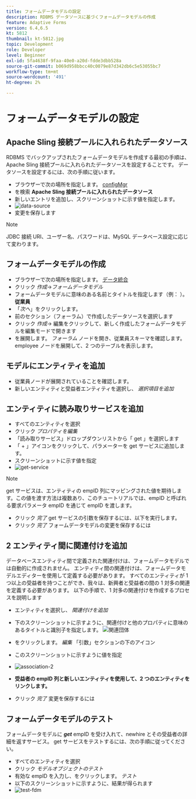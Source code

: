 ```yaml
---
title: フォームデータモデルの設定
description: RDBMS データソースに基づくフォームデータモデルの作成
feature: Adaptive Forms
version: 6.4,6.5
kt: 5812
thumbnail: kt-5812.jpg
topic: Development
role: Developer
level: Beginner
exl-id: 5fa4638f-9faa-40e0-a20d-fdde3dbb528a
source-git-commit: b069d958bbcc40c0079e87d342db6c5e53055bc7
workflow-type: tm+mt
source-wordcount: '491'
ht-degree: 2%

---
```


# フォームデータモデルの設定

## Apache Sling 接続プールに入れられたデータソース

RDBMS でバックアップされたフォームデータモデルを作成する最初の手順は、Apache Sling 接続プールに入れられたデータソースを設定することです。 データソースを設定するには、次の手順に従います。

* ブラウザーで次の場所を指定します。 [configMgr](http://localhost:4502/system/console/configMgr)
* を検索 **Apache Sling 接続プールに入れられたデータソース**
* 新しいエントリを追加し、スクリーンショットに示す値を指定します。
* ![data-source](assets/data-source.png)
* 変更を保存します

>[!NOTE]
>JDBC 接続 URI、ユーザー名、パスワードは、MySQL データベース設定に応じて変わります。


## フォームデータモデルの作成

* ブラウザーで次の場所を指定します。 [データ統合](http://localhost:4502/aem/forms.html/content/dam/formsanddocuments-fdm)
* クリック _作成_->_フォームデータモデル_
* フォームデータモデルに意味のある名前とタイトルを指定します（例： ）。 **従業員**
* 「_次へ_」をクリックします。
* 前のセクション（フォーラム）で作成したデータソースを選択します
* クリック _作成_-> 編集をクリックして、新しく作成したフォームデータモデルを編集モードで開きます
* を展開します。 _フォーラム_ ノードを開き、従業員スキーマを確認します。 employee ノードを展開して、2 つのテーブルを表示します。

## モデルにエンティティを追加

* 従業員ノードが展開されていることを確認します。
* 新しいエンティティと受益者エンティティを選択し、 _選択項目を追加_

## エンティティに読み取りサービスを追加

* すべてのエンティティを選択
* クリック _プロパティを編集_
* 「読み取りサービス」ドロップダウンリストから「 get 」を選択します
* 「 + 」アイコンをクリックして、パラメーターを get サービスに追加します。
* スクリーンショットに示す値を指定
* ![get-service](assets/get-service.png)
>[!NOTE]
> get サービスは、エンティティの empID 列にマッピングされた値を期待します。この値を渡す方法は複数あり、このチュートリアルでは、empID と呼ばれる要求パラメータ empID を通じて empID を渡します。
* クリック _完了_ get サービスの引数を保存するには、以下を実行します。
* クリック _完了_ フォームデータモデルの変更を保存するには

## 2 エンティティ間に関連付けを追加

データベースエンティティ間で定義された関連付けは、フォームデータモデルでは自動的に作成されません。 エンティティ間の関連付けは、フォームデータモデルエディターを使用して定義する必要があります。 すべてのエンティティが 1 つ以上の受益者を持つことができ、我々は、新興者と受益者の間の 1 対多の関連を定義する必要があります。
以下の手順で、1 対多の関連付けを作成するプロセスを説明します

* エンティティを選択し、 _関連付けを追加_
* 下のスクリーンショットに示すように、関連付けと他のプロパティに意味のあるタイトルと識別子を指定します。
   ![関連団体](assets/association-entities-1.png)

* をクリックします。 _編集_ 「引数」セクションの下のアイコン

* このスクリーンショットに示すように値を指定
* ![association-2](assets/association-entities.png)
* **受益者の empID 列と新しいエンティティを使用して、2 つのエンティティをリンクします。**
* クリック _完了_ 変更を保存するには

## フォームデータモデルのテスト

フォームデータモデルに **_get_** empID を受け入れて、newhire とその受益者の詳細を返すサービス。 get サービスをテストするには、次の手順に従ってください。

* すべてのエンティティを選択
* クリック _モデルオブジェクトのテスト_
* 有効な empID を入力し、をクリックします。 _テスト_
* 以下のスクリーンショットに示すように、結果が得られます
* ![test-fdm](assets/test-form-data-model.png)

